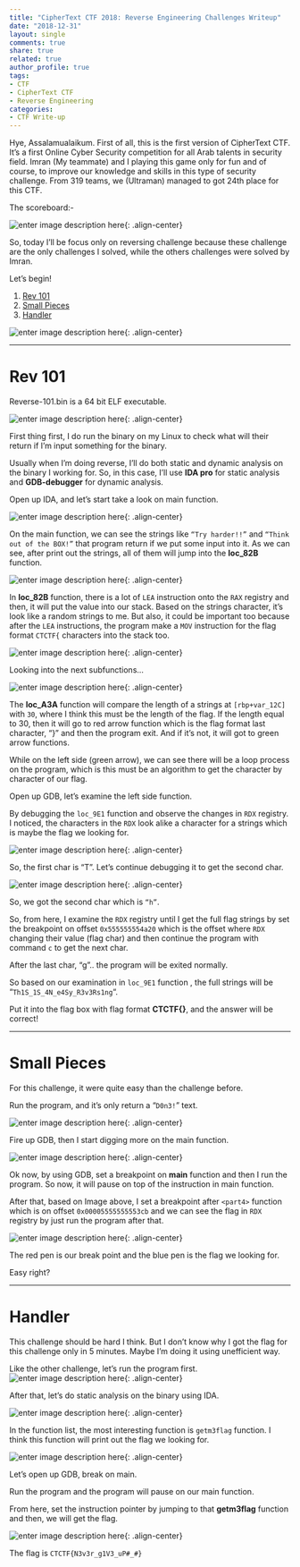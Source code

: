 ```yaml
---
title: "CipherText CTF 2018: Reverse Engineering Challenges Writeup"
date: "2018-12-31"
layout: single
comments: true
share: true
related: true
author_profile: true
tags:
- CTF
- CipherText CTF
- Reverse Engineering
categories:
- CTF Write-up
---
```


Hye, Assalamualaikum. First of all, this is the first version of CipherText CTF. It’s a first Online Cyber Security competition for all Arab talents in security field. Imran (My teammate) and I playing this game only for fun and of course, to improve our knowledge and skills in this type of security challenge. From 319 teams, we (Ultraman) managed to got 24th place for this CTF.

The scoreboard:-

![enter image description here](https://lh3.googleusercontent.com/meeiESMrPYV32sTLdvoUSfZbePGJiQshKJzGZCu-8-SB0IHSBtWLKl9v05cpU7ecz85KJ8duFwk_){: .align-center}

So, today I’ll be focus only on reversing challenge because these challenge are the only challenges I solved, while the others challenges were solved by Imran.

Let’s begin!

 1. [Rev 101](#rev-101)
 2. [Small Pieces](#small-pieces)
 3. [Handler](#handler)

![enter image description here](https://lh3.googleusercontent.com/GoP5hZP-aPQlypYf4dDamkm2W57q2k98rM0scPeYciE4jUGHS8iZm1lLo-fswToqbO1ybon9Ywjo){: .align-center}

---
# Rev 101

Reverse-101.bin is a 64 bit ELF executable.

![enter image description here](https://lh3.googleusercontent.com/6ag3w70Bu_D9tD8dW-VZYqTryv9kGiWoRSWB7g7zTk0JTrQjLuejkNOE1Cttf8JALDXeBS7xUfi_){: .align-center}

First thing first, I do run the binary on my Linux to check what will their return if I’m input something for the binary.

Usually when I’m doing reverse, I’ll do both static and dynamic analysis on the binary I working for. So, in this case, I’ll use **IDA pro** for static analysis and **GDB-debugger** for dynamic analysis.

Open up IDA, and let’s start take a look on main function.

![enter image description here](https://lh3.googleusercontent.com/k-XxYeWy9jFI6RNjI0R15sO7ZMRhPLIiMLMa5o5H5YqSkCy_GFujTf6yvThx36xKYjUIWSV9CZSz){: .align-center}

On the main function, we can see the strings like `“Try harder!!”` and `“Think out of the BOX!”` that program return if we put some input into it. As we can see, after print out the strings, all of them will jump into the **loc_82B** function.

![enter image description here](https://lh3.googleusercontent.com/obWxprjgoX_OhIeXtdSXxGZrRf_yGwDx6eC30SqLMwJ-sUsaJ727y1bYcJmxGNc7rcPI6ASDzLDJ){: .align-center}

In **loc_82B** function, there is a lot of `LEA` instruction onto the `RAX` registry and then, it will put the value into our stack. Based on the strings character, it’s look like a random strings to me. But also, it could be important too because after the `LEA` instructions, the program make a `MOV` instruction for the flag format `CTCTF{` characters into the stack too.

![enter image description here](https://lh3.googleusercontent.com/09qHquGZrsRRA3B0mBdcy-0t0ReQDjNbUYHVimfzB9f44kKmV_9sle1v5rcervdMajrfxkHZ1ANV){: .align-center}

Looking into the next subfunctions...

![enter image description here](https://lh3.googleusercontent.com/FXLsBjDwPDXU8dBsBkDv7_5v47g9jRoTuyt20wGxFL_s9s5gPvLJlUGvjqZNLC24hryIuGJDEk2J){: .align-center}

The  **loc_A3A** function will compare the length of a strings at  `[rbp+var_12C]` with `30`, where I think this must be the length of the flag. If the length equal to 30, then it will go to red arrow function which is the flag format last character, “}” and then the program exit. And if it’s not, it will got to green arrow functions.

While on the left side (green arrow), we can see there will be a loop process on the program, which is this must be an algorithm to get the character by character of our flag.

Open up GDB, let’s examine the left side function.

By debugging the `loc_9E1` function and observe the changes in `RDX` registry. I noticed, the characters in the `RDX` look alike a character for a strings which is maybe the flag we looking for.

![enter image description here](https://lh3.googleusercontent.com/YjwHwatGPx1XtQg75XXOvpAlfAZb19NUq0INyJfbY4W15EHm0d8a4WP-GEjVT_tudz_3N397iEKI){: .align-center}

So, the first char is “T”. Let’s continue debugging it to get the second char.

![enter image description here](https://lh3.googleusercontent.com/SaWWdTFAruWjAJ2mS1AvEfP63KTmiDpcUIHtSd42uLrgRFr7-J4HVxCuy6fzn2NgQbHp8mzbGjNt){: .align-center}

So, we got the second char which is `“h”`.

So, from here, I examine the  `RDX`  registry until I get the full flag strings by set the breakpoint on offset  `0x555555554a20` which is the offset where `RDX`  changing their value (flag char) and then continue the program with command `c` to get the next char.

After the last char, “g”.. the program will be exited normally.

So based on our examination in  `loc_9E1` function , the full strings will be “`Th1S_1S_4N_e4Sy_R3v3Rs1ng`“.

Put it into the flag box with flag format  **CTCTF{}**, and the answer will be correct!

---
# Small Pieces
For this challenge, it were quite easy than the challenge before.

Run the program, and it’s only return a “`D0n3!`” text.

![enter image description here](https://lh3.googleusercontent.com/Ypjxg4-p8XmFLiJclULKC6MJLMzpzoqAAtEP55kaXjxmc_7cjOzGTjEo-4UNX2FdxlfrQ8dDETir){: .align-center}

Fire up GDB, then I start digging more on the main function.

![enter image description here](https://lh3.googleusercontent.com/yeHDw6bYdsOa6FA6VUfQZg6fJWnWJAk7L8kBKHp3BpXogcI6r2t90_3XnyD9a-Uyc84083Z3dOcI){: .align-center}

Ok now, by using GDB, set a breakpoint on **main** function and then I run the program. So now, it will pause on top of the instruction in main function.

After that, based on Image above, I set a breakpoint after `<part4>` function which is on offset `0x00005555555553cb` and we can see the flag in `RDX` registry by just run the program after that.

![enter image description here](https://lh3.googleusercontent.com/7d5oz49bDemdJV5BtAMnm-d4Ny3JwNUvoK0VZTydIl8hgojyy6m8ooKmj8k1l3XPo0f6zuY-_kFc){: .align-center}

The red pen is our break point and the blue pen is the flag we looking for.

Easy right?

---

# Handler
This challenge should be hard I think. But I don’t know why I got the flag for this challenge only in 5 minutes. Maybe I’m doing it using unefficient way.

Like the other challenge, let’s run the program first.
![enter image description here](https://lh3.googleusercontent.com/pPM1xXqNErdBIfKdaM2L8IbbPm74Ca9h0mK319Q6jyPbA_5q3sXo0ufIhhqird-NZ7mt1WVzCsQk){: .align-center}

After that, let’s do static analysis on the binary using IDA.

![enter image description here](https://lh3.googleusercontent.com/IjqYLogKY27zkw7zqV29lUtDNDspzTOoxYg5kRM4M6fRkrHFsnuk3XBgzmstbRIF-yiiSot_feVl){: .align-center}

In the function list, the most interesting function is `getm3flag` function. I think this function will print out the flag we looking for.

![enter image description here](https://lh3.googleusercontent.com/QAJOVCrRPO_rrZUKwxXKeQeHobnSBQIBhMdkGeOL-9L9IQ_WHnTu2_fY-X4YzwQkL16vbjYFqhDU){: .align-center}

Let’s open up GDB, break on main.

Run the program and the program will pause on our main function.

From here, set the instruction pointer by jumping to that  **getm3flag**  function and then, we will get the flag.

![enter image description here](https://lh3.googleusercontent.com/68FopwFNNRLMk-MHPO2_nPLzpZEEep7dXO2d8tUYiud_w88CUaEkzhE96jgcYDcUl-j8wZfyvCtj){: .align-center}

  
The flag is `CTCTF{N3v3r_g1V3_uP#_#}`

